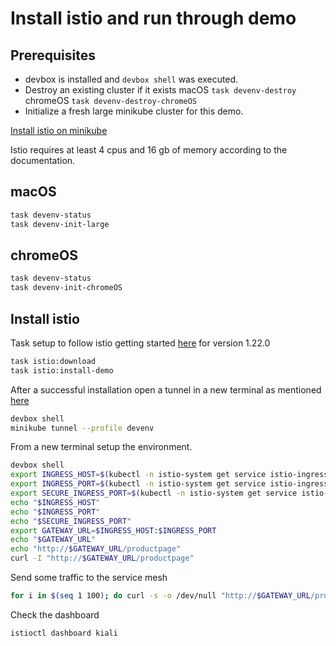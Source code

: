 # Install istio and run through demo

## Prerequisites

* devbox is installed and `devbox shell` was executed.
* Destroy an existing cluster if it exists macOS `task devenv-destroy` chromeOS `task devenv-destroy-chromeOS`
* Initialize a fresh large minikube cluster for this demo.

[Install istio on minikube](https://istio.io/latest/docs/setup/platform-setup/minikube/)

Istio requires at least 4 cpus and 16 gb of memory according to the documentation.

## macOS

```bash
task devenv-status
task devenv-init-large
```

## chromeOS

```bash
task devenv-status
task devenv-init-chromeOS
```

## Install istio

Task setup to follow istio getting started [here](https://istio.io/latest/docs/setup/getting-started/) for version 1.22.0

```bash
task istio:download
task istio:install-demo
```

After a successful installation open a tunnel in a new terminal as mentioned [here](https://istio.io/latest/docs/setup/getting-started/#determining-the-ingress-ip-and-ports)

```bash
devbox shell
minikube tunnel --profile devenv
```

From a new terminal setup the environment. 

```bash
devbox shell
export INGRESS_HOST=$(kubectl -n istio-system get service istio-ingressgateway -o jsonpath='{.status.loadBalancer.ingress[0].ip}')
export INGRESS_PORT=$(kubectl -n istio-system get service istio-ingressgateway -o jsonpath='{.spec.ports[?(@.name=="http2")].port}')
export SECURE_INGRESS_PORT=$(kubectl -n istio-system get service istio-ingressgateway -o jsonpath='{.spec.ports[?(@.name=="https")].port}')
echo "$INGRESS_HOST"
echo "$INGRESS_PORT"
echo "$SECURE_INGRESS_PORT"
export GATEWAY_URL=$INGRESS_HOST:$INGRESS_PORT
echo "$GATEWAY_URL"
echo "http://$GATEWAY_URL/productpage"
curl -I "http://$GATEWAY_URL/productpage"
```

Send some traffic to the service mesh

```bash
for i in $(seq 1 100); do curl -s -o /dev/null "http://$GATEWAY_URL/productpage"; done
```

Check the dashboard

```bash
istioctl dashboard kiali
```



